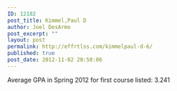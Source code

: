 ```yaml
---
ID: 12182
post_title: Kimmel,Paul D
author: Joel DesArmo
post_excerpt: ""
layout: post
permalink: http://effrtlss.com/kimmelpaul-d-6/
published: true
post_date: 2012-11-02 20:50:06
---
```

<p>Average GPA in Spring 2012 for first course listed: 3.241</p>